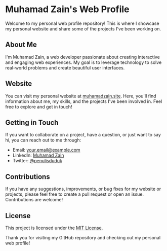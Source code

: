 # Muhamad Zain's Web Profile

Welcome to my personal web profile repository! This is where I showcase my personal website and share some of the projects I've been working on.

## About Me

I'm Muhamad Zain, a web developer passionate about creating interactive and engaging web experiences. My goal is to leverage technology to solve real-world problems and create beautiful user interfaces.

## Website

You can visit my personal website at [muhamadzain.site](https://muhamadzain.site). Here, you'll find information about me, my skills, and the projects I've been involved in. Feel free to explore and get in touch!

## Getting in Touch

If you want to collaborate on a project, have a question, or just want to say hi, you can reach out to me through:

- Email: [your.email@example.com](mailto:muhamadzaindev@gmail.com)
- LinkedIn: [Muhamad Zain](https://www.linkedin.com/in/muhammad-zainal-arifin/)
- Twitter: [@penulisduduk](https://twitter.com/penulisduduk)

## Contributions

If you have any suggestions, improvements, or bug fixes for my website or projects, please feel free to create a pull request or open an issue. Contributions are welcome!

## License

This project is licensed under the [MIT License](LICENSE.md).

Thank you for visiting my GitHub repository and checking out my personal web profile!
